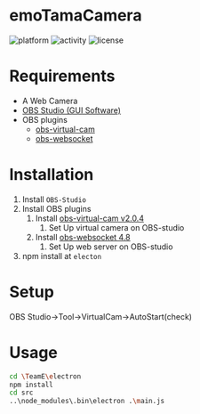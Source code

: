 # emoTamaCamera

<!-- ![build](https://img.shields.io/badge/build-pass-green.svg?style=flat) -->
<!-- ![version](https://img.shields.io/badge/version-v1.0-blue.svg?style=flat) -->
![platform](https://img.shields.io/badge/platform-win-lightgrey.svg?style=flat)
![activity](https://img.shields.io/badge/activity-under_development-red.svg?style=flat)
![license](https://img.shields.io/badge/license-MIT-blue.svg?style=flat)

# Requirements
- A Web Camera
- [OBS Studio (GUI Software)](https://obsproject.com/ja/download)
- OBS plugins
    - [obs-virtual-cam](https://github.com/CatxFish/obs-virtual-cam/releases)
    - [obs-websocket](https://github.com/Palakis/obs-websocket/releases)

# Installation
1. Install `OBS-Studio`
1. Install OBS plugins
    1. Install [obs-virtual-cam v2.0.4](https://github.com/CatxFish/obs-virtual-cam/releases)
        1. Set Up virtual camera on OBS-studio
    1. Install [obs-websocket 4.8](https://github.com/Palakis/obs-websocket/releases)
        1. Set Up web server on OBS-studio
1. npm install at `electon`


# Setup
OBS Studio->Tool->VirtualCam->AutoStart(check)

# Usage
```bash
cd \TeamE\electron
npm install
cd src
..\node_modules\.bin\electron .\main.js
```

